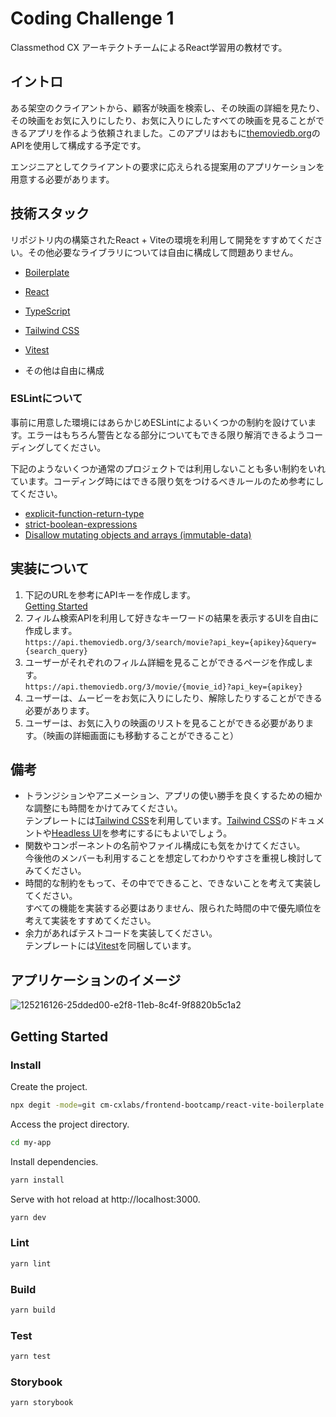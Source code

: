 # Coding Challenge 1

Classmethod CX アーキテクトチームによるReact学習用の教材です。

## イントロ

ある架空のクライアントから、顧客が映画を検索し、その映画の詳細を見たり、その映画をお気に入りにしたり、お気に入りにしたすべての映画を見ることができるアプリを作るよう依頼されました。このアプリはおもに[themoviedb.org](https://www.themoviedb.org/)のAPIを使用して構成する予定です。

エンジニアとしてクライアントの要求に応えられる提案用のアプリケーションを用意する必要があります。

## 技術スタック

リポジトリ内の構築されたReact + Viteの環境を利用して開発をすすめてください。その他必要なライブラリについては自由に構成して問題ありません。

- [Boilerplate](https://github.com/cm-cxlabs/frontend-bootcamp/tree/main/react-vite-boilerplate)

- [React](https://reactjs.org/)
- [TypeScript](https://www.typescriptlang.org/)
- [Tailwind CSS](https://tailwindcss.com/)
- [Vitest](https://vitest.dev/)
- その他は自由に構成

### ESLintについて

事前に用意した環境にはあらかじめESLintによるいくつかの制約を設けています。エラーはもちろん警告となる部分についてもできる限り解消できるようコーディングしてください。

下記のようないくつか通常のプロジェクトでは利用しないことも多い制約をいれています。コーディング時にはできる限り気をつけるべきルールのため参考にしてください。

- [explicit-function-return-type](https://typescript-eslint.io/rules/explicit-function-return-type/)
- [strict-boolean-expressions](https://typescript-eslint.io/rules/strict-boolean-expressions/)
- [Disallow mutating objects and arrays (immutable-data)](https://github.com/eslint-functional/eslint-plugin-functional/blob/main/docs/rules/immutable-data.md)

## 実装について

1. 下記のURLを参考にAPIキーを作成します。  
[Getting Started](https://developers.themoviedb.org/3/getting-started/introduction)
2. フィルム検索APIを利用して好きなキーワードの結果を表示するUIを自由に作成します。  
`https://api.themoviedb.org/3/search/movie?api_key={apikey}&query={search_query}`
3. ユーザーがそれぞれのフィルム詳細を見ることができるページを作成します。  
`https://api.themoviedb.org/3/movie/{movie_id}?api_key={apikey}`
4. ユーザーは、ムービーをお気に入りにしたり、解除したりすることができる必要があります。
5. ユーザーは、お気に入りの映画のリストを見ることができる必要があります。（映画の詳細画面にも移動することができること）

## 備考

- トランジションやアニメーション、アプリの使い勝手を良くするための細かな調整にも時間をかけてみてください。  
テンプレートには[Tailwind CSS](https://tailwindcss.com/)を利用しています。[Tailwind CSS](https://tailwindcss.com/)のドキュメントや[Headless UI](https://headlessui.com/)を参考にするにもよいでしょう。
- 関数やコンポーネントの名前やファイル構成にも気をかけてください。  
今後他のメンバーも利用することを想定してわかりやすさを重視し検討してみてください。
- 時間的な制約をもって、その中でできること、できないことを考えて実装してください。  
すべての機能を実装する必要はありません、限られた時間の中で優先順位を考えて実装をすすめてください。
- 余力があればテストコードを実装してください。  
テンプレートには[Vitest](https://vitest.dev/)を同梱しています。

## アプリケーションのイメージ

![125216126-25dded00-e2f8-11eb-8c4f-9f8820b5c1a2](https://user-images.githubusercontent.com/71954454/201236023-8580338e-1c35-4318-890d-9c1966d553be.png)

## Getting Started

### Install

Create the project.

```bash
npx degit -mode=git cm-cxlabs/frontend-bootcamp/react-vite-boilerplate my-app
```

Access the project directory.

```bash
cd my-app
```

Install dependencies.

```bash
yarn install
```

Serve with hot reload at http://localhost:3000.

```bash
yarn dev
```

### Lint

```bash
yarn lint
```

### Build

```bash
yarn build
```

### Test

```bash
yarn test
```

### Storybook

```bash
yarn storybook
```
